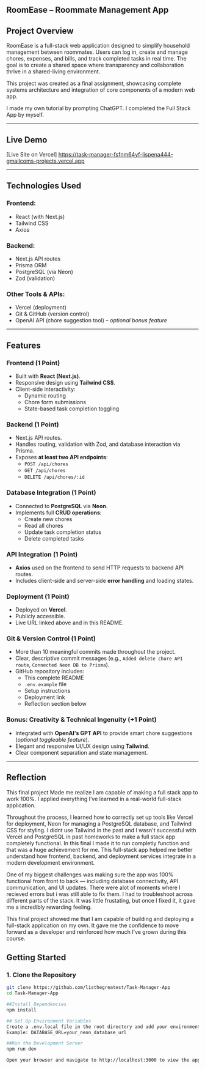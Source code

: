 ## RoomEase – Roommate Management App

## Project Overview

RoomEase is a full-stack web application designed to simplify household management between roommates. Users can log in, create and manage chores, expenses, and bills, and track completed tasks in real time. The goal is to create a shared space where transparency and collaboration thrive in a shared-living environment.

This project was created as a final assignment, showcasing complete systems architecture and integration of core components of a modern web app.

I made my own tutorial by prompting ChatGPT. I completed the Full Stack App by myself.

---

 ## Live Demo

 [Live Site on Vercel] https://task-manager-fsfnm64yf-lispena444-gmailcoms-projects.vercel.app

---

## Technologies Used

### Frontend:
- React (with Next.js)
- Tailwind CSS
- Axios

### Backend:
- Next.js API routes
- Prisma ORM
- PostgreSQL (via Neon)
- Zod (validation)

### Other Tools & APIs:
- Vercel (deployment)
- Git & GitHub (version control)
- OpenAI API (chore suggestion tool) – _optional bonus feature_

---

## Features

### Frontend (1 Point)
- Built with **React (Next.js)**.
- Responsive design using **Tailwind CSS**.
- Client-side interactivity:
  - Dynamic routing
  - Chore form submissions
  - State-based task completion toggling

### Backend (1 Point)
- Next.js API routes.
- Handles routing, validation with Zod, and database interaction via Prisma.
- Exposes **at least two API endpoints**:
  - `POST /api/chores`
  - `GET /api/chores`
  - `DELETE /api/chores/:id`

### Database Integration (1 Point)
- Connected to **PostgreSQL** via **Neon**.
- Implements full **CRUD operations**:
  - Create new chores
  - Read all chores
  - Update task completion status
  - Delete completed tasks

### API Integration (1 Point)
- **Axios** used on the frontend to send HTTP requests to backend API routes.
- Includes client-side and server-side **error handling** and loading states.

### Deployment (1 Point)
- Deployed on **Vercel**.
- Publicly accessible.
- Live URL linked above and in this README.

### Git & Version Control (1 Point)
- More than 10 meaningful commits made throughout the project.
- Clear, descriptive commit messages (e.g., `Added delete chore API route`, `Connected Neon DB to Prisma`).
- GitHub repository includes:
  - This complete README
  - `.env.example` file
  - Setup instructions
  - Deployment link
  - Reflection section below

### Bonus: Creativity & Technical Ingenuity (+1 Point)
- Integrated with **OpenAI's GPT API** to provide smart chore suggestions (_optional toggleable feature_).
- Elegant and responsive UI/UX design using **Tailwind**.
- Clear component separation and state management.

---
## Reflection 

This final project Made me realize I am capable of making a full stack app to work 100%. I applied everything I’ve learned in a real-world full-stack application.

Throughout the process, I learned how to correctly set up tools like Vercel for deployment, Neon for managing a PostgreSQL database, and Tailwind CSS for styling. I didnt use Tailwind in the past and I wasn't successful with Vercel and PostgreSQL in past homeworks to make a full stack app completely functional. In this final I made it to run completly function and that was a huge achievement for me. This full-stack app helped me better understand how frontend, backend, and deployment services integrate in a modern development environment.

One of my biggest challenges was making sure the app was 100% functional from front to back — including database connectivity, API communication, and UI updates. There were alot of moments where I recieved errors but i was still able to fix them. I had to troubleshoot across different parts of the stack. It was little frustating, but once I fixed it, it gave me a incredibly rewarding feeling.

This final project showed me that I am capable of building and deploying a full-stack application on my own. It gave me the confidence to move forward as a developer and reinforced how much I’ve grown during this course.


## Getting Started

### 1. Clone the Repository
```bash
git clone https://github.com/listhegreatest/Task-Manager-App
cd Task-Manager-App

##Install Dependencies
npm install 

## Set Up Environment Variables 
Create a .env.local file in the root directory and add your environment variables. 
Example: DATABASE_URL=your_neon_database_url

##Run the Development Server 
npm run dev 

Open your browser and navigate to http://localhost:3000 to view the app.
 




